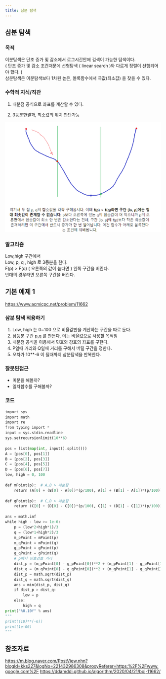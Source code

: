 ```yaml
---
title: 삼분 탐색
---
```


## 삼분 탐색

### 목적

이분탐색은 단조 증가 및 감소에서 로그시간안에 검색이 가능한 탐색이다.  
( 단조 증가 및 감소 조건때문에 선형탐색 ( linear search )와 다르게 정렬이 선행되어야 했다. )  
삼분탐색은 이분탐색보다 1차원 높은, 볼록함수에서 극값(최소값) 을 찾을 수 있다.

### 수학적 지식/직관

1. 내분점 공식으로 좌표를 계산할 수 있다.

2. 3등분한결과, 최소값의 위치 판단가능

!["img"](./img/1.png)

### 알고리즘

Low,high 구간에서  
Low, p, q , high 로 3등분을 한다.  
F(p) > F(q) ( 오른쪽의 값이 높다면 ) 왼쪽 구간을 버린다.  
반대의 경우라면 오른쪽 구간을 버린다.

## 기본 예제 1

https://www.acmicpc.net/problem/11662

### 삼분 탐색 적용하기

1.  Low, high 는 0~100 으로 비율값만을 계산하는 구간을 따로 둔다.
2.  삼등분 구간 p,q 를 만든다. 이는 비율값으로 사용할 목적임
3.  내분점 공식을 이용해서 민호와 강호의 좌표를 구한다.
4.  P일때 거리와 Q일때 거리를 구해서 버릴 구간을 정한다.
5.  오차가 10\*\*-6 이 될때까지 삼분탐색을 반복한다.

### 잘못된접근

- 미분을 해볼까?
- 일차함수를 구해볼까?

### 코드

```py
import sys
import math
import re
from typing import *
input = sys.stdin.readline
sys.setrecursionlimit(10**6)

pos = list(map(int, input().split()))
A = [pos[0], pos[1]]
B = [pos[2], pos[3]]
C = [pos[4], pos[5]]
D = [pos[6], pos[7]]
low, high = 0, 100

def mPoint(p):  # A,B > 내분점
    return (A[0] + (B[0] - A[0])*(p/100), A[1] + (B[1] - A[1])*(p/100))

def gPoint(p):  # C,D > 내분점
    return (C[0] + (D[0] - C[0])*(p/100), C[1] + (D[1] - C[1])*(p/100))

ans = math.inf
while high - low >= 1e-6:
    p = (low*2+high*1)/3
    q = (low*1+high*2)/3
    m_pPoint = mPoint(p)
    m_qPoint = mPoint(q)
    g_pPoint = gPoint(p)
    g_qPoint = gPoint(q)
    # p에서 민호강호 거리
    dist_p = (m_pPoint[0] - g_pPoint[0])**2 + (m_pPoint[1] - g_pPoint[1])**2
    dist_q = (m_qPoint[0] - g_qPoint[0])**2 + (m_qPoint[1] - g_qPoint[1])**2
    dist_p = math.sqrt(dist_p)
    dist_q = math.sqrt(dist_q)
    ans = min(dist_p, dist_q)
    if dist_p > dist_q:
        low = p
    else:
        high = q
print("%0.10f" % ans)
"""
print((10)**(-6))
print(1e-06)
"""
```

## 참조자료

https://m.blog.naver.com/PostView.nhn?blogId=kks227&logNo=221432986308&proxyReferer=https:%2F%2Fwww.google.com%2F
https://ddamddi.github.io/algorithm/2020/04/21/boj-11662/
